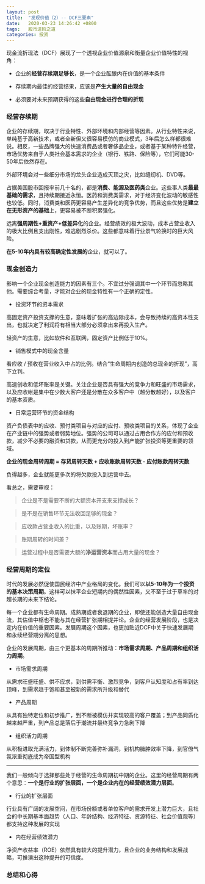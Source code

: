 ```yaml
---
layout: post
title:  "发现价值（2）-- DCF三要素"
date:   2020-03-23 14:26:42 +0800
tags:   股市进阶之道
categories: 投资
---
```


现金流折现法（DCF）展现了一个透视企业价值源泉和衡量企业价值特性的视角：

+ 企业的**经营存续期足够长**，是一个企业酝酿内在价值的基本条件

+ 存续期内最佳的经营结果，应该是**产生大量的自由现金**

+ 必须要对未来预期获得的这些**自由现金进行合理的折现**

### 经营存续期

企业的存续期，取决于行业特性、外部环境和内部经营等因素。从行业特性来说，单纯基于高新技术，或者全新但又很容易模仿的商业模式，3年后怎么样都很难说。相反，一些品牌强大的快速消费品或者奢侈品企业，或者基于某种特许经营，市场优势来自于人类社会基本需求的企业（银行、铁路、保险等），它们可能30-50年后依然存在。

外部环境会对一些细分市场的龙头企业造成灭顶之灾，比如缝纫机、DVD等。

占据美国股市回报率前几十名的，都是**消费、能源及医药类**企业。这些事人类**最最基础的需求**，且持续期接近永恒。医药和消费类需求，对于经济变化波动的敏感性也较低。同时，消费类和医药更容易产生差异化的竞争优势，而且这些优势是**建立在无形资产的基础**上，更容易被不断积累强化。

远离**强周期性+重资产+低差异化**的企业。经营绩效的极大波动，成本占营业收入的极大比例且支出刚性，难逃剧烈杀价。这些都意味着行业景气轮换时的巨大风险。

**在5-10年内具有较高确定性发展的**企业，就可以了。

### 现金创造力

影响一个企业现金创造能力的因素有三个。不宜过分强调其中一个环节而忽略其他。需要综合考量，才能对企业的现金特性有一个正确的定性。

+ 投资环节的资本需求

高固定资产投资支撑的生意，意味着扩张的高边际成本，会导致持续的高资本性支出，也就决定了利润将有相当大部分必须拿出来再投入生产。

轻资产的生意，比如软件和互联网，固定资产比例低于10%。

+ 销售模式中的现金含量

看应收 / 预收在营业收入中占的比例。结合“生命周期内创造的总现金的折现”，高下立判。

高速创收和低坏账率是关键。关注企业是否具有强大的竞争力和旺盛的市场需求，以及应收帐是集中在少数大客户还是分散在众多客户中（越分散越好），以及客户的基本资质。

+ 日常运营环节的资金结构

资产负债表中的应收、预付类项目与对应的应付、预收类项目的关系，体现了企业在产业链中的强势或者弱势地位。强势的公司可以通过占用合作方的应付和预收款，减少不必要的融资和贷款，从而更充分的投入到产能扩张投资等更重要的领域。

**企业的现金周转周期 = 存货周转天数 + 应收账款周转天数 - 应付账款周转天数**

负得越多，企业就能更多次的将欠款投入到运营中去。

看总之，需要审视：

> 企业是不是需要不断的大额资本开支来支撑成长？

> 是不是在销售环节无法收回足够的现金？

> 应收款占营业收入的比重，以及账期，坏账率？

> 账期周转的时间差？

> 运营过程中是否需要大额的**净运营资本**而占用大量的现金？

### 经营周期的定位

时代的发展必然促使国民经济中产业格局的变化。我们可以**以5-10年为一个投资的基本决策周期**。这样可以抹平企业短期内的偶然性因素，又不至于过于草率的对超长期的未来下结论。

每一个企业都有生命周期。成熟期或者衰退期的企业，即使还能创造大量自由现金流，其估值中枢也不能与其在经营扩张期相提并论。企业的经营发展阶段，也是决定内在价值的重要因素。发展周期这个因素，也更加贴近DCF中关于快速发展期和永续经营期分离的思想。

企业的发展周期，由三个更基本的周期所推动：**市场需求周期、产品周期和组织活力周期**。

+ 市场需求周期

从需求旺盛旺盛、供不应求，到供需平衡、激烈竞争，到客户认知度和占有率到达顶峰，到需求趋于饱和甚至被新的需求所升级和替代

+ 产品周期

从具有独特定位和初步推广，到不断被模仿并实现较高的客户覆盖；到产品同质化越来越严重，到产品总是落后于潮流并最终竞争力急剧下降

+ 组织活力周期

从积极进取充满活力，到体制不断完善弥补漏洞，到机构臃肿效率下降，到官僚气氛浓重彻底成为帝国型机构

---

我们一般倾向于选择那些处于经营的生命周期初中期的企业。这里的经营周期有两个意思：**一个是行业的扩张层面，一个是企业内在的经营绩效潜力层面**。

+ 行业的扩张层面

行业具有广阔的发展空间，在市场份额或者单位客户的需求开发上潜力巨大，且社会的中长期基本面趋势（人口、年龄结构、经济特征、资源特征、社会价值观等）都支持这种发展的实现

+ 内在经营绩效潜力

净资产收益率（ROE）依然具有较大的提升潜力，且企业的业务结构和发展战略，可推演出这种提升的可信度。

### 总结和心得

